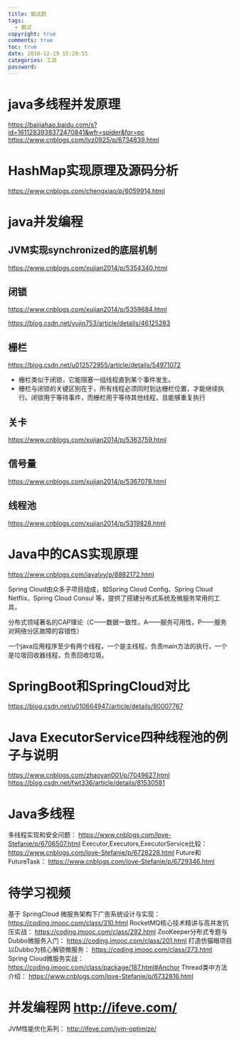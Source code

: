 ```yaml
---
title: 面试题
tags:
  - 面试
copyright: true
comments: true
toc: true
date: 2018-12-19 15:29:55
categories: 工具
password:
---
```


# java多线程并发原理
https://baijiahao.baidu.com/s?id=1611283938372470841&wfr=spider&for=pc
https://www.cnblogs.com/lyz0925/p/6734839.html

# HashMap实现原理及源码分析
https://www.cnblogs.com/chengxiao/p/6059914.html

# java并发编程
## JVM实现synchronized的底层机制
https://www.cnblogs.com/xujian2014/p/5354340.html

## 闭锁
https://www.cnblogs.com/xujian2014/p/5359684.html

https://blog.csdn.net/yujin753/article/details/46125283

## 栅栏
https://blog.csdn.net/u012572955/article/details/54971072

* 栅栏类似于闭锁，它能阻塞一组线程直到某个事件发生。
* 栅栏与闭锁的关键区别在于，所有线程必须同时到达栅栏位置，才能继续执行。闭锁用于等待事件，而栅栏用于等待其他线程，且能够重复执行

## 关卡
https://www.cnblogs.com/xujian2014/p/5363759.html

## 信号量
https://www.cnblogs.com/xujian2014/p/5367078.html

## 线程池
https://www.cnblogs.com/xujian2014/p/5319828.html


# Java中的CAS实现原理
https://www.cnblogs.com/javalyy/p/8882172.html


Spring Cloud由众多子项目组成，如Spring Cloud Config、Spring Cloud Netflix、Spring Cloud Consul 等，提供了搭建分布式系统及微服务常用的工具，

分布式领域著名的CAP理论（C——数据一致性，A——服务可用性，P——服务对网络分区故障的容错性）

一个java应用程序至少有两个线程，一个是主线程，负责main方法的执行，一个是垃圾回收器线程，负责回收垃圾。


# SpringBoot和SpringCloud对比
https://blog.csdn.net/u010664947/article/details/80007767

# Java ExecutorService四种线程池的例子与说明
https://www.cnblogs.com/zhaoyan001/p/7049627.html
https://blog.csdn.net/fwt336/article/details/81530581

# Java多线程
多线程实现和安全问题： https://www.cnblogs.com/love-Stefanie/p/6706507.html
Executor,Executors,ExecutorService比较： https://www.cnblogs.com/love-Stefanie/p/6728228.html
Future和FutureTask： https://www.cnblogs.com/love-Stefanie/p/6729346.html


# 待学习视频
基于 SpringCloud 微服务架构下广告系统设计与实现：https://coding.imooc.com/class/310.html
RocketMQ核心技术精讲与高并发抗压实战： https://coding.imooc.com/class/292.html
ZooKeeper分布式专题与Dubbo微服务入门： https://coding.imooc.com/class/201.html
打造仿猫眼项目 以Dubbo为核心解锁微服务： https://coding.imooc.com/class/273.html
Spring Cloud微服务实战： https://coding.imooc.com/class/package/187.html#Anchor
Thread类中方法介绍： https://www.cnblogs.com/love-Stefanie/p/6732816.html


# 并发编程网 http://ifeve.com/
JVM性能优化系列： http://ifeve.com/jvm-optimize/
